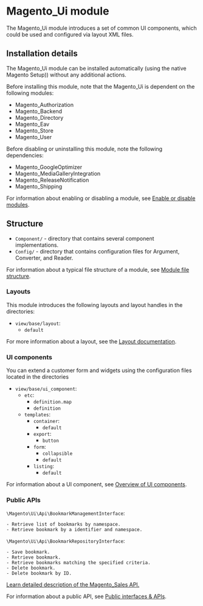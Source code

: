 # Magento_Ui module

The Magento_Ui module introduces a set of common UI components, which could be used and configured via layout XML files.

## Installation details

The Magento_Ui module can be installed automatically (using the native Magento Setup)) without any additional actions.

Before installing this module, note that the Magento_Ui is dependent on the following modules:

- Magento_Authorization
- Magento_Backend
- Magento_Directory
- Magento_Eav
- Magento_Store
- Magento_User

Before disabling or uninstalling this module, note the following dependencies:

- Magento_GoogleOptimizer
- Magento_MediaGalleryIntegration
- Magento_ReleaseNotification
- Magento_Shipping

For information about enabling or disabling a module, see [Enable or disable modules](https://devdocs.magento.com/guides/v2.4/install-gde/install/cli/install-cli-subcommands-enable.html).

## Structure

- `Component/` - directory that contains several component implementations.
- `Config/` - directory that contains configuration files for Argument, Converter, and Reader.

For information about a typical file structure of a module, see [Module file structure](https://devdocs.magento.com/guides/v2.4/extension-dev-guide/build/module-file-structure.html#module-file-structure).

### Layouts

This module introduces the following layouts and layout handles in the directories:

- `view/base/layout`:
    - `default`

For more information about a layout, see the [Layout documentation](https://devdocs.magento.com/guides/v2.4/frontend-dev-guide/layouts/layout-overview.html).

### UI components

You can extend a customer form and widgets using the configuration files located in the directories 

- `view/base/ui_component`:
    - `etc`:
        - `definition.map`
        - `definition`
    - `templates`:
        - `container`:
            - `default`
        - `export`:
            - `button`
        - `form`:
            - `collapsible`
            - `default`
        - `listing`:
            - `default`

For information about a UI component, see [Overview of UI components](https://devdocs.magento.com/guides/v2.4/ui_comp_guide/bk-ui_comps.html).

### Public APIs

`\Magento\Ui\Api\BookmarkManagementInterface`:

    - Retrieve list of bookmarks by namespace.
    - Retrieve bookmark by a identifier and namespace.

`\Magento\Ui\Api\BookmarkRepositoryInterface`:

    - Save bookmark.
    - Retrieve bookmark.
    - Retrieve bookmarks matching the specified criteria.
    - Delete bookmark.
    - Delete bookmark by ID.

[Learn detailed description of the Magento_Sales API.](https://devdocs.magento.com/guides/v2.4/mrg/ce/Sales/services.html)

For information about a public API, see [Public interfaces & APIs](https://devdocs.magento.com/guides/v2.4/extension-dev-guide/api-concepts.html).  
